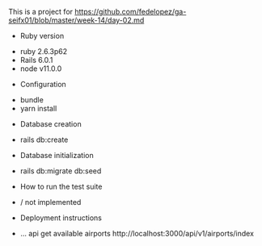 This is a project for 
https://github.com/fedelopez/ga-seifx01/blob/master/week-14/day-02.md


* Ruby version
- ruby 2.6.3p62
- Rails 6.0.1
- node v11.0.0
* Configuration
- bundle
- yarn install

* Database creation
- rails db:create
* Database initialization
- rails db:migrate db:seed
* How to run the test suite
- / not implemented

* Deployment instructions

* ...
api
get available airports
http://localhost:3000/api/v1/airports/index

